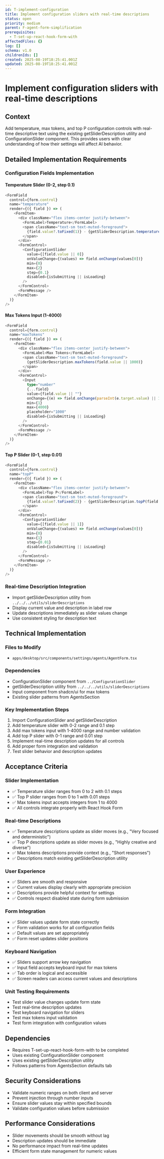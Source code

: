 ```yaml
---
id: T-implement-configuration
title: Implement configuration sliders with real-time descriptions
status: open
priority: medium
parent: F-agent-form-simplification
prerequisites:
  - T-set-up-react-hook-form-with
affectedFiles: {}
log: []
schema: v1.0
childrenIds: []
created: 2025-08-19T18:25:41.001Z
updated: 2025-08-19T18:25:41.001Z
---
```


# Implement configuration sliders with real-time descriptions

## Context

Add temperature, max tokens, and top P configuration controls with real-time descriptive text using the existing getSliderDescription utility and ConfigurationSlider component. This provides users with clear understanding of how their settings will affect AI behavior.

## Detailed Implementation Requirements

### Configuration Fields Implementation

#### Temperature Slider (0-2, step 0.1)

```typescript
<FormField
  control={form.control}
  name="temperature"
  render={({ field }) => (
    <FormItem>
      <div className="flex items-center justify-between">
        <FormLabel>Temperature</FormLabel>
        <span className="text-sm text-muted-foreground">
          {field.value?.toFixed(1)} - {getSliderDescription.temperature(field.value || 0)}
        </span>
      </div>
      <FormControl>
        <ConfigurationSlider
          value={[field.value || 0]}
          onValueChange={(values) => field.onChange(values[0])}
          min={0}
          max={2}
          step={0.1}
          disabled={isSubmitting || isLoading}
        />
      </FormControl>
      <FormMessage />
    </FormItem>
  )}
/>
```

#### Max Tokens Input (1-4000)

```typescript
<FormField
  control={form.control}
  name="maxTokens"
  render={({ field }) => (
    <FormItem>
      <div className="flex items-center justify-between">
        <FormLabel>Max Tokens</FormLabel>
        <span className="text-sm text-muted-foreground">
          {getSliderDescription.maxTokens(field.value || 1000)}
        </span>
      </div>
      <FormControl>
        <Input
          type="number"
          {...field}
          value={field.value || ""}
          onChange={(e) => field.onChange(parseInt(e.target.value) || 1)}
          min={1}
          max={4000}
          placeholder="1000"
          disabled={isSubmitting || isLoading}
        />
      </FormControl>
      <FormMessage />
    </FormItem>
  )}
/>
```

#### Top P Slider (0-1, step 0.01)

```typescript
<FormField
  control={form.control}
  name="topP"
  render={({ field }) => (
    <FormItem>
      <div className="flex items-center justify-between">
        <FormLabel>Top P</FormLabel>
        <span className="text-sm text-muted-foreground">
          {field.value?.toFixed(2)} - {getSliderDescription.topP(field.value || 1)}
        </span>
      </div>
      <FormControl>
        <ConfigurationSlider
          value={[field.value || 1]}
          onValueChange={(values) => field.onChange(values[0])}
          min={0}
          max={1}
          step={0.01}
          disabled={isSubmitting || isLoading}
        />
      </FormControl>
      <FormMessage />
    </FormItem>
  )}
/>
```

### Real-time Description Integration

- Import getSliderDescription utility from `../../../utils/sliderDescriptions`
- Display current value and description in label row
- Update descriptions immediately as slider values change
- Use consistent styling for description text

## Technical Implementation

### Files to Modify

- `apps/desktop/src/components/settings/agents/AgentForm.tsx`

### Dependencies

- ConfigurationSlider component from `../ConfigurationSlider`
- getSliderDescription utility from `../../../utils/sliderDescriptions`
- Input component from shadcn/ui for max tokens
- Existing slider patterns from AgentsSection

### Key Implementation Steps

1. Import ConfigurationSlider and getSliderDescription
2. Add temperature slider with 0-2 range and 0.1 step
3. Add max tokens input with 1-4000 range and number validation
4. Add top P slider with 0-1 range and 0.01 step
5. Implement real-time description updates for all controls
6. Add proper form integration and validation
7. Test slider behavior and description updates

## Acceptance Criteria

### Slider Implementation

- ✅ Temperature slider ranges from 0 to 2 with 0.1 steps
- ✅ Top P slider ranges from 0 to 1 with 0.01 steps
- ✅ Max tokens input accepts integers from 1 to 4000
- ✅ All controls integrate properly with React Hook Form

### Real-time Descriptions

- ✅ Temperature descriptions update as slider moves (e.g., "Very focused and deterministic")
- ✅ Top P descriptions update as slider moves (e.g., "Highly creative and diverse")
- ✅ Max tokens descriptions provide context (e.g., "Short responses")
- ✅ Descriptions match existing getSliderDescription utility

### User Experience

- ✅ Sliders are smooth and responsive
- ✅ Current values display clearly with appropriate precision
- ✅ Descriptions provide helpful context for settings
- ✅ Controls respect disabled state during form submission

### Form Integration

- ✅ Slider values update form state correctly
- ✅ Form validation works for all configuration fields
- ✅ Default values are set appropriately
- ✅ Form reset updates slider positions

### Keyboard Navigation

- ✅ Sliders support arrow key navigation
- ✅ Input field accepts keyboard input for max tokens
- ✅ Tab order is logical and accessible
- ✅ Screen readers can access current values and descriptions

### Unit Testing Requirements

- Test slider value changes update form state
- Test real-time description updates
- Test keyboard navigation for sliders
- Test max tokens input validation
- Test form integration with configuration values

## Dependencies

- Requires T-set-up-react-hook-form-with to be completed
- Uses existing ConfigurationSlider component
- Uses existing getSliderDescription utility
- Follows patterns from AgentsSection defaults tab

## Security Considerations

- Validate numeric ranges on both client and server
- Prevent injection through number inputs
- Ensure slider values stay within specified bounds
- Validate configuration values before submission

## Performance Considerations

- Slider movements should be smooth without lag
- Description updates should be immediate
- No performance impact from real-time updates
- Efficient form state management for numeric values
